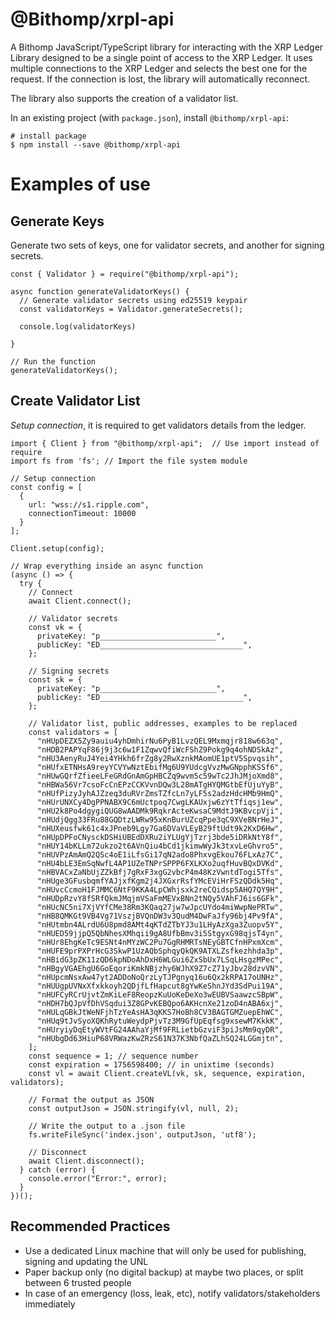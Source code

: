 # @Bithomp/xrpl-api

A Bithomp JavaScript/TypeScript library for interacting with the XRP Ledger
Library designed to be a single point of access to the XRP Ledger. It uses multiple connections to the XRP Ledger and selects the best one for the request. If the connection is lost, the library will automatically reconnect.

The library also supports the creation of a validator list.

In an existing project (with `package.json`), install `@bithomp/xrpl-api`:

```Shell
# install package
$ npm install --save @bithomp/xrpl-api
```

# Examples of use

## Generate Keys

Generate two sets of keys, one for validator secrets, and another for signing secrets.

```JS
const { Validator } = require("@bithomp/xrpl-api");

async function generateValidatorKeys() {
  // Generate validator secrets using ed25519 keypair
  const validatorKeys = Validator.generateSecrets();

  console.log(validatorKeys)

}

// Run the function
generateValidatorKeys();
```

## Create Validator List

_Setup connection_, it is required to get validators details from the ledger.

```JS
import { Client } from "@bithomp/xrpl-api";  // Use import instead of require
import fs from 'fs'; // Import the file system module

// Setup connection
const config = [
  {
    url: "wss://s1.ripple.com",
    connectionTimeout: 10000
  }
];

Client.setup(config);

// Wrap everything inside an async function
(async () => {
  try {
    // Connect
    await Client.connect();

    // Validator secrets
    const vk = {
      privateKey: "p__________________________",
      publicKey: "ED________________________________",
    };

    // Signing secrets
    const sk = {
      privateKey: "p__________________________",
      publicKey: "ED________________________________",
    };

    // Validator list, public addresses, examples to be replaced
    const validators = [
      "nHUpDEZX5Zy9auiu4yhDmhirNu6PyB1LvzQEL9Mxmqjr818w663q",
      "nHDB2PAPYqF86j9j3c6w1F1ZqwvQfiWcFShZ9Pokg9q4ohNDSkAz",
      "nHU3AenyRuJ4Yei4YHkh6frZg8y2RwXznkMAomUE1ptV5Spvqsih",
      "nHUfxETNHsA9reyYCVYwNztEbifMg6U9YUdcgVvzMwGNpphKSSf6",
      "nHUwGQrfZfieeLFeGRdGnAmGpHBCZq9wvm5c59wTc2JhJMjoXmd8",
      "nHBWa56Vr7csoFcCnEPzCCKVvnDQw3L28mATgHYQMGtbEfUjuYyB",
      "nHUfPizyJyhAJZzeq3duRVrZmsTZfcLn7yLF5s2adzHdcHMb9HmQ",
      "nHUrUNXCy4DgPPNABX9C6mUctpoq7CwgLKAUxjw6zYtTfiqsj1ew",
      "nHU2k8Po4dgygiQUG8wAADMk9RqkrActeKwsaC9MdtJ9KBvcpVji",
      "nHUdjQgg33FRu88GQDtzLWRw95xKnBurUZcqPpe3qC9XVeBNrHeJ",
      "nHUXeusfwk61c4xJPneb9Lgy7Ga6DVaVLEyB29ftUdt9k2KxD6Hw",
      "nHUpDPFoCNysckDSHiUBEdDXRu2iYLUgYjTzrj3bde5iDRkNtY8f",
      "nHUY14bKLLm72ukzo2t6AVnQiu4bCd1jkimwWyJk3txvLeGhvro5",
      "nHUVPzAmAmQ2QSc4oE1iLfsGi17qN2ado8PhxvgEkou76FLxAz7C",
      "nHU4bLE3EmSqNwfL4AP1UZeTNPrSPPP6FXLKXo2uqfHuvBQxDVKd",
      "nHBVACxZaNbUjZZkBfj7gRxF3xgG2vbcP4m48KzVwntdTogi5Tfs",
      "nHUge3GFusbqmfYAJjxfKgm2j4JXGxrRsfYMcEViHrFSzQDdk5Hq",
      "nHUvcCcmoH1FJMMC6NtF9KKA4LpCWhjsxk2reCQidsp5AHQ7QY9H",
      "nHUDpRzvY8fSRfQkmJMqjmVSaFmMEVxBNn2tNQy5VAhFJ6is6GFk",
      "nHUcNC5ni7XjVYfCMe38Rm3KQaq27jw7wJpcUYdo4miWwpNePRTw",
      "nHB8QMKGt9VB4Vg71VszjBVQnDW3v3QudM4DwFaJfy96bj4Pv9fA",
      "nHUtmbn4ALrdU6U8pmd8AMt4qKTdZTbYJ3u1LHyAzXga3Zuopv5Y",
      "nHUED59jjpQ5QbNhesXMhqii9gA8UfbBmv3i5StgyxG98qjsT4yn",
      "nHUr8EhgKeTc9ESNt4nMYzWC2Pu7GgRHMRTsNEyGBTCfnHPxmXcm",
      "nHUFE9prPXPrHcG3SkwP1UzAQbSphqyQkQK9ATXLZsfkezhhda3p",
      "nHBidG3pZK11zQD6kpNDoAhDxH6WLGui6ZxSbUx7LSqLHsgzMPec",
      "nHBgyVGAEhgU6GoEqoriKmkNBjzhy6WJhX9Z7cZ71yJbv28dzvVN",
      "nHUpcmNsxAw47yt2ADDoNoQrzLyTJPgnyq16u6Qx2kRPA17oUNHz",
      "nHUUgpUVNxXfxkkoyh2QDjfLfHapcut8gYwKeShnJYd3SdPui19A",
      "nHUFCyRCrUjvtZmKiLeF8ReopzKuUoKeDeXo3wEUBVSaawzcSBpW",
      "nHDH7bQJpVfDhVSqdui3Z8GPvKEBQpo6AKHcnXe21zoD4nABA6xj",
      "nHULqGBkJtWeNFjhTzYeAsHA3qKKS7HoBh8CV3BAGTGMZuepEhWC",
      "nHUq9tJvSyoXQKhRytuWeydpPjvTz3M9GfUpEqfsg9xsewM7KkkK",
      "nHUryiyDqEtyWVtFG24AAhaYjMf9FRLietbGzviF3piJsMm9qyDR",
      "nHUbgDd63HiuP68VRWazKwZRzS61N37K3NbfQaZLhSQ24LGGmjtn",
    ];
    const sequence = 1; // sequence number
    const expiration = 1756598400; // in unixtime (seconds)
    const vl = await Client.createVL(vk, sk, sequence, expiration, validators);

    // Format the output as JSON
    const outputJson = JSON.stringify(vl, null, 2);  

    // Write the output to a .json file
    fs.writeFileSync('index.json', outputJson, 'utf8');

    // Disconnect
    await Client.disconnect();
  } catch (error) {
    console.error("Error:", error);
  }
})();
```
## Recommended Practices

- Use a dedicated Linux machine that will only be used for publishing, signing and updating the UNL
- Paper backup only (no digital backup) at maybe two places, or split between 6 trusted people
- In case of an emergency (loss, leak, etc), notify validators/stakeholders immediately
